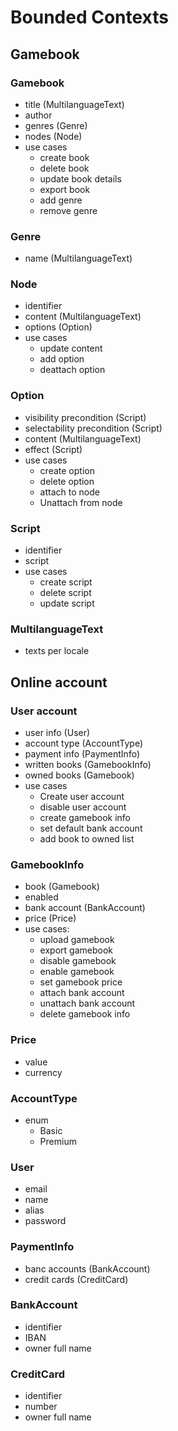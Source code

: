 # Bounded Contexts

## Gamebook

### Gamebook
- title (MultilanguageText)
- author
- genres (Genre)
- nodes (Node)
- use cases
  - create book
  - delete book
  - update book details
  - export book 
  - add genre
  - remove genre
  
### Genre
- name (MultilanguageText)

### Node
- identifier
- content (MultilanguageText)
- options (Option)
- use cases
  - update content
  - add option
  - deattach option
  
### Option
- visibility precondition (Script)
- selectability precondition (Script)
- content (MultilanguageText)
- effect (Script)
- use cases
  - create option
  - delete option
  - attach to node
  - Unattach from node

### Script
- identifier
- script
- use cases
  - create script
  - delete script
  - update script 

### MultilanguageText

- texts per locale

## Online account

### User account
- user info (User)
- account type (AccountType)
- payment info (PaymentInfo)
- written books (GamebookInfo)
- owned books (Gamebook)
- use cases
  - Create user account
  - disable user account
  - create gamebook info
  - set default bank account
  - add book to owned list

### GamebookInfo
- book (Gamebook)
- enabled
- bank account (BankAccount)
- price (Price)
- use cases:
  - upload gamebook
  - export gamebook
  - disable gamebook
  - enable gamebook
  - set gamebook price
  - attach bank account
  - unattach bank account
  - delete gamebook info
  
### Price
- value
- currency

### AccountType
- enum
  - Basic
  - Premium
  
### User
- email
- name
- alias
- password

### PaymentInfo
- banc accounts (BankAccount)
- credit cards (CreditCard)

### BankAccount
- identifier
- IBAN
- owner full name

### CreditCard
- identifier
- number
- owner full name